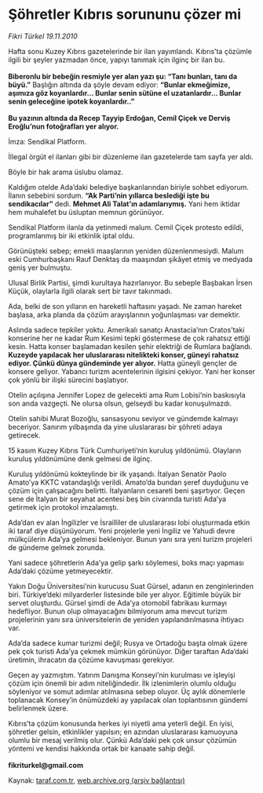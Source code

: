 # Şöhretler Kıbrıs sorununu çözer mi

*Fikri Türkel 19.11.2010*

<div class="yazi"><p>Hafta sonu Kuzey Kıbrıs gazetelerinde bir ilan yayımlandı. Kıbrıs’ta çözümle ilgili bir şeyler yazmadan önce, yapıyı tanımak için ilginç bir ilan bu. <br/><br/><b>Biberonlu bir bebeğin resmiyle yer alan yazı şu: “Tanı bunları, tanı da büyü.”</b> Başlığın altında da şöyle devam ediyor: <b>“Bunlar ekmeğimize, aşımıza göz koyanlardır... Bunlar senin sütüne el uzatanlardır... Bunlar senin geleceğine ipotek koyanlardır..”<br/><br/></b><b>Bu yazının altında da Recep Tayyip Erdoğan, Cemil Çiçek ve Derviş Eroğlu’nun fotoğrafları yer alıyor.</b></p>
<p>İmza: Sendikal Platform. </p>
<p>İllegal örgüt el ilanları gibi bir düzenleme ilan gazetelerde tam sayfa yer aldı. </p>
<p>Böyle bir hak arama üslubu olamaz. </p>
<p>Kaldığım otelde Ada’daki belediye başkanlarından biriyle sohbet ediyorum. İlanın sebebini sordum. <b>“Ak Parti’nin yıllarca beslediği işte bu sendikacılar”</b> dedi. <b>Mehmet Ali Talat’ın adamlarıymış.</b> Yani hem iktidar hem muhalefet bu üsluptan memnun görünüyor. </p>
<p>Sendikal Platform ilanla da yetinmedi malum. Cemil Çiçek protesto edildi, programlanmış bir iki etkinlik iptal oldu. </p>
<p>Görünüşteki sebep; emekli maaşlarının yeniden düzenlenmesiydi. Malum eski Cumhurbaşkanı Rauf Denktaş da maaşından şikâyet etmiş ve medyada geniş yer bulmuştu. </p>
<p>Ulusal Birlik Partisi, şimdi kurultaya hazırlanıyor. Bu sebeple Başbakan İrsen Küçük, olaylarla ilgili olarak sert bir tavır takınmadı. </p>
<p>Ada, belki de son yılların en hareketli haftasını yaşadı. Ne zaman hareket başlasa, arka planda da çözüm arayışlarının yoğunlaşması var demektir.</p>
<p>Aslında sadece tepkiler yoktu. Amerikalı sanatçı Anastacia’nın Cratos’taki konserine her ne kadar Rum Kesimi tepki göstermese de çok rahatsız ettiği kesin. Hatta konser başlamadan kesilen şehir elektriği de Rumlara bağlandı. <b>Kuzeyde yapılacak her uluslararası nitelikteki konser, güneyi rahatsız ediyor. Çünkü dünya gündeminde yer alıyor.</b> Hatta güneyli gençler de konsere geliyor. Yabancı turizm acentelerinin ilgisini çekiyor. Yani her konser çok yönlü bir ilişki sürecini başlatıyor.</p>
<p>Otelin açılışına Jennifer Lopez de gelecekti ama Rum Lobisi’nin baskısıyla son anda vazgeçti. Ne olursa olsun, gelseydi bu kadar konuşulmazdı. </p>
<p>Otelin sahibi Murat Bozoğlu, sansasyonu seviyor ve gündemde kalmayı beceriyor. Sanırım yılbaşında da yine uluslararası bir şöhreti adaya getirecek. </p>
<p>15 kasım Kuzey Kıbrıs Türk Cumhuriyeti’nin kuruluş yıldönümü. Olayların kuruluş yıldönümüne denk gelmesi de ilginç.</p>
<p>Kuruluş yıldönümü kokteylinde bir ilk yaşandı. İtalyan Senatör Paolo Amato’ya KKTC vatandaşlığı verildi. Amato’da bundan şeref duyduğunu ve çözüm için çalışacağını belirtti. İtalyanların cesareti beni şaşırtıyor. Geçen sene de İtalyan bir seyahat acentesi beş bin civarında turisti Ada’ya getirmek için protokol imzalamıştı. </p>
<p>Ada’dan ev alan İngilizler ve İsrailliler de uluslararası lobi oluşturmada etkin iki taraf diye düşünüyorum. Yeni projelerle yeni İngiliz ve Yahudi devre mülkçülerin Ada’ya gelmesi bekleniyor. Bunun yanı sıra yeni turizm projeleri de gündeme gelmek zorunda.</p>
<p>Yani sadece şöhretlerin Ada’ya gelip şarkı söylemesi, boks maçı yapması Ada’daki çözüme yetmeyecektir. </p>
<p>Yakın Doğu Üniversitesi’nin kurucusu Suat Gürsel, adanın en zenginlerinden biri. Türkiye’deki milyarderler listesinde bile yer alıyor. Eğitimle büyük bir servet oluşturdu. Gürsel şimdi de Ada’ya otomobil fabrikası kurmayı hedefliyor. Bunun olup olmayacağını bilmiyorum ama mevcut turizm projelerinin yanı sıra üniversitelerin de yeniden yapılandırılmasına ihtiyacı var. </p>
<p>Ada’da sadece kumar turizmi değil; Rusya ve Ortadoğu başta olmak üzere pek çok turisti Ada’ya çekmek mümkün görünüyor. Diğer taraftan Ada’daki üretimin, ihracatın da çözüme kavuşması gerekiyor.</p>
<p>Geçen ay yazmıştım. Yatırım Danışma Konseyi’nin kurulması ve işleyişi çözüm için önemli bir adım niteliğindedir. İlk izlenimlerin olumlu olduğu söyleniyor ve somut adımlar atılmasına sebep oluyor. Üç aylık dönemlerle toplanacak Konsey’in önümüzdeki ay yapılacak olan toplantısının gündemi belirlenmek üzere. </p>
<p>Kıbrıs’ta çözüm konusunda herkes iyi niyetli ama yeterli değil. En iyisi, şöhretler gelsin, etkinlikler yapılsın; en azından uluslararası kamuoyuna olumlu bir mesaj verilmiş olur. Çünkü Ada’daki pek çok unsur çözümün yöntemi ve kendisi hakkında ortak bir kanaate sahip değil.<br/><br/><b>fikriturkel@gmail.com</b></p></div>

Kaynak: [taraf.com.tr](http://www.taraf.com.tr:80/fikri-turkel/makale-sohretler-kibris-sorununu-cozer-mi.htm), [web.archive.org (arşiv bağlantısı)](http://web.archive.org/web/20101123004505/http://www.taraf.com.tr:80/fikri-turkel/makale-sohretler-kibris-sorununu-cozer-mi.htm)
